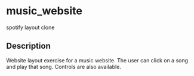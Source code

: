 # music_website
spotify layout clone

## Description
Website layout exercise for a music website.
The user can click on a song and play that song.
Controls are also available.
